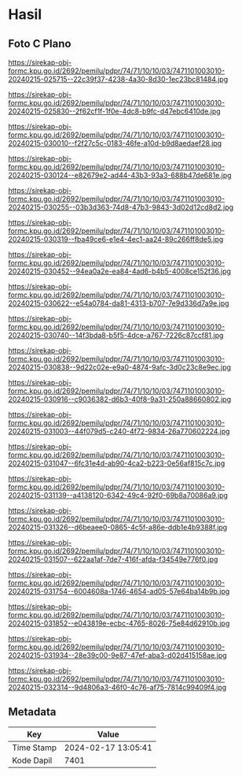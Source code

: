 # Hasil

## Foto C Plano

https://sirekap-obj-formc.kpu.go.id/2692/pemilu/pdpr/74/71/10/10/03/7471101003010-20240215-025715--22c39f37-4238-4a30-8d30-1ec23bc81484.jpg

https://sirekap-obj-formc.kpu.go.id/2692/pemilu/pdpr/74/71/10/10/03/7471101003010-20240215-025830--2f62cf1f-1f0e-4dc8-b9fc-d47ebc6410de.jpg

https://sirekap-obj-formc.kpu.go.id/2692/pemilu/pdpr/74/71/10/10/03/7471101003010-20240215-030010--f2f27c5c-0183-46fe-a10d-b9d8aedaef28.jpg

https://sirekap-obj-formc.kpu.go.id/2692/pemilu/pdpr/74/71/10/10/03/7471101003010-20240215-030124--e82679e2-ad44-43b3-93a3-688b47de681e.jpg

https://sirekap-obj-formc.kpu.go.id/2692/pemilu/pdpr/74/71/10/10/03/7471101003010-20240215-030255--03b3d363-74d8-47b3-9843-3d02d12cd8d2.jpg

https://sirekap-obj-formc.kpu.go.id/2692/pemilu/pdpr/74/71/10/10/03/7471101003010-20240215-030319--fba49ce6-e1e4-4ec1-aa24-89c266ff8de5.jpg

https://sirekap-obj-formc.kpu.go.id/2692/pemilu/pdpr/74/71/10/10/03/7471101003010-20240215-030452--94ea0a2e-ea84-4ad6-b4b5-4008ce152f36.jpg

https://sirekap-obj-formc.kpu.go.id/2692/pemilu/pdpr/74/71/10/10/03/7471101003010-20240215-030622--e54a0784-da81-4313-b707-7e9d336d7a9e.jpg

https://sirekap-obj-formc.kpu.go.id/2692/pemilu/pdpr/74/71/10/10/03/7471101003010-20240215-030740--14f3bda8-b5f5-4dce-a767-7226c87ccf81.jpg

https://sirekap-obj-formc.kpu.go.id/2692/pemilu/pdpr/74/71/10/10/03/7471101003010-20240215-030838--9d22c02e-e9a0-4874-9afc-3d0c23c8e9ec.jpg

https://sirekap-obj-formc.kpu.go.id/2692/pemilu/pdpr/74/71/10/10/03/7471101003010-20240215-030916--c9036382-d6b3-40f8-9a31-250a88660802.jpg

https://sirekap-obj-formc.kpu.go.id/2692/pemilu/pdpr/74/71/10/10/03/7471101003010-20240215-031003--44f079d5-c240-4f72-9834-26a770602224.jpg

https://sirekap-obj-formc.kpu.go.id/2692/pemilu/pdpr/74/71/10/10/03/7471101003010-20240215-031047--6fc31e4d-ab90-4ca2-b223-0e56af815c7c.jpg

https://sirekap-obj-formc.kpu.go.id/2692/pemilu/pdpr/74/71/10/10/03/7471101003010-20240215-031139--a4138120-6342-49c4-92f0-69b8a70086a9.jpg

https://sirekap-obj-formc.kpu.go.id/2692/pemilu/pdpr/74/71/10/10/03/7471101003010-20240215-031326--d6beaee0-0865-4c5f-a86e-ddb1e4b9388f.jpg

https://sirekap-obj-formc.kpu.go.id/2692/pemilu/pdpr/74/71/10/10/03/7471101003010-20240215-031507--622aa1af-7de7-416f-afda-f34549e776f0.jpg

https://sirekap-obj-formc.kpu.go.id/2692/pemilu/pdpr/74/71/10/10/03/7471101003010-20240215-031754--6004608a-1746-4654-ad05-57e64ba14b9b.jpg

https://sirekap-obj-formc.kpu.go.id/2692/pemilu/pdpr/74/71/10/10/03/7471101003010-20240215-031852--e043819e-ecbc-4765-8026-75e84d62910b.jpg

https://sirekap-obj-formc.kpu.go.id/2692/pemilu/pdpr/74/71/10/10/03/7471101003010-20240215-031934--28e39c00-9e87-47ef-aba3-d02d415158ae.jpg

https://sirekap-obj-formc.kpu.go.id/2692/pemilu/pdpr/74/71/10/10/03/7471101003010-20240215-032314--9d4806a3-46f0-4c76-af75-7814c99409f4.jpg


## Metadata

| Key        | Value               |
| ---------- | ------------------- |
| Time Stamp | 2024-02-17 13:05:41 |
| Kode Dapil | 7401                |



